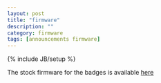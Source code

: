 ```yaml
---
layout: post
title: "firmware"
description: ""
category: firmware
tags: [announcements firmware]
---
```

{% include JB/setup %}

The stock firmware for the badges is available [here](http://badge.workshop88.com/tcb.hex)
